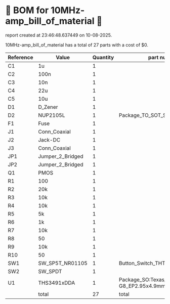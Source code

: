 # 📄 BOM for 10MHz-amp_bill_of_material 📄

report created at 23:46:48.637449 on 10-08-2025.

10MHz-amp_bill_of_material has a total of 27 parts with a cost of $0.

| Reference | Value | Quantity | part number | cost |
| --------- | ----- | -------- | ----------- | ---- |
| C1 | 1u | 1 |  | $0 |
| C2 | 100n | 1 |  | $0 |
| C3 | 10n | 1 |  | $0 |
| C4 | 22u | 1 |  | $0 |
| C5 | 10u | 1 |  | $0 |
| D1 | D_Zener | 1 |  | $0 |
| D2 | NUP2105L | 1 | Package_TO_SOT_SMD:SOT-23 | $0 |
| F1 | Fuse | 1 |  | $0 |
| J1 | Conn_Coaxial | 1 |  | $0 |
| J2 | Jack-DC | 1 |  | $0 |
| J3 | Conn_Coaxial | 1 |  | $0 |
| JP1 | Jumper_2_Bridged | 1 |  | $0 |
| JP2 | Jumper_2_Bridged | 1 |  | $0 |
| Q1 | PMOS | 1 |  | $0 |
| R1 | 100 | 1 |  | $0 |
| R2 | 20k | 1 |  | $0 |
| R3 | 10k | 1 |  | $0 |
| R4 | 10k | 1 |  | $0 |
| R5 | 5k | 1 |  | $0 |
| R6 | 1k | 1 |  | $0 |
| R7 | 10k | 1 |  | $0 |
| R8 | 50 | 1 |  | $0 |
| R9 | 10k | 1 |  | $0 |
| R10 | 50 | 1 |  | $0 |
| SW1 | SW_SP5T_NR01105 | 1 | Button_Switch_THT:SW_NKK_NR01 | $0 |
| SW2 | SW_SPDT | 1 |  | $0 |
| U1 | THS3491xDDA | 1 | Package_SO:Texas_R-PDSO-G8_EP2.95x4.9mm_Mask2.4x3.1mm | $0 |
|  | total | 27 | total | $0 |
